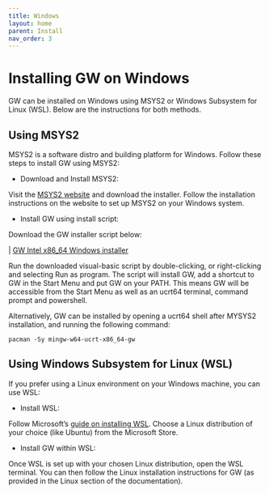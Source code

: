 ```yaml
---
title: Windows
layout: home
parent: Install
nav_order: 3
---
```



# Installing GW on Windows
GW can be installed on Windows using MSYS2 or Windows Subsystem for Linux (WSL). 
Below are the instructions for both methods.

## Using MSYS2

MSYS2 is a software distro and building platform for Windows. 
Follow these steps to install GW using MSYS2:

- Download and Install MSYS2:

Visit the [MSYS2 website](https://www.msys2.org) and download the installer.
Follow the installation instructions on the website to set up MSYS2 on your Windows system.

- Install GW using install script:

Download the GW installer script below:

|  [GW Intel x86_64 Windows installer](https://github.com/kcleal/gw/releases/download/v0.9.0/gw-windows-installer.vbs)

Run the downloaded visual-basic script by double-clicking, or right-clicking and selecting Run as program.
The script will install GW, add a shortcut to GW in the Start Menu and put GW on your PATH. This means GW
will be accessible from the Start Menu as well as an ucrt64 terminal, command prompt and powershell.

Alternatively, GW can be installed by opening a ucrt64 shell after MYSYS2 installation,
and running the following command:

```shell
pacman -Sy mingw-w64-ucrt-x86_64-gw
```

## Using Windows Subsystem for Linux (WSL)

If you prefer using a Linux environment on your Windows machine, you can use WSL:

- Install WSL:

Follow Microsoft’s [guide on installing WSL](https://learn.microsoft.com/en-us/windows/wsl/install).
Choose a Linux distribution of your choice (like Ubuntu) from the Microsoft Store.
- Install GW within WSL:

Once WSL is set up with your chosen Linux distribution, open the WSL terminal.
You can then follow the Linux installation instructions for GW (as provided in the Linux section of the documentation).

